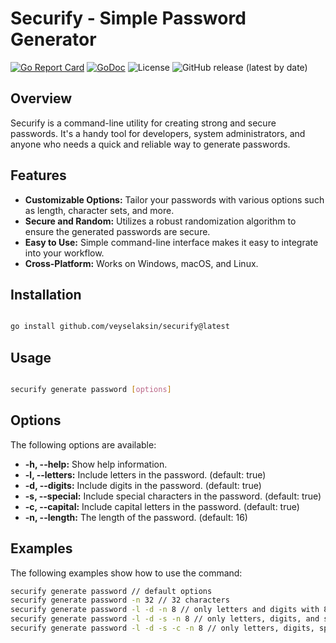 # Securify - Simple Password Generator

[![Go Report Card](https://goreportcard.com/badge/github.com/veyselaksin/securify)](https://goreportcard.com/report/github.com/veyselaksin/securify)
[![GoDoc](https://godoc.org/github.com/veyselaksin/securify?status.svg)](https://godoc.org/github.com/veyselaksin/securify)
![License](https://img.shields.io/badge/License-MIT-blue.svg)
![GitHub release (latest by date)](https://img.shields.io/github/v/release/veyselaksin/securify)

## Overview

Securify is a command-line utility for creating strong and secure passwords. It's a handy tool for developers, system administrators, and anyone who needs a quick and reliable way to generate passwords.

## Features

- **Customizable Options:** Tailor your passwords with various options such as length, character sets, and more.
- **Secure and Random:** Utilizes a robust randomization algorithm to ensure the generated passwords are secure.
- **Easy to Use:** Simple command-line interface makes it easy to integrate into your workflow.
- **Cross-Platform:** Works on Windows, macOS, and Linux.

## Installation

```bash

go install github.com/veyselaksin/securify@latest

```

## Usage

```bash

securify generate password [options]

```

## Options

The following options are available:

- **-h, --help:** Show help information.
- **-l, --letters:** Include letters in the password. (default: true)
- **-d, --digits:** Include digits in the password. (default: true)
- **-s, --special:** Include special characters in the password. (default: true)
- **-c, --capital:** Include capital letters in the password. (default: true)
- **-n, --length:** The length of the password. (default: 16)

## Examples

The following examples show how to use the command:

```bash
securify generate password // default options
securify generate password -n 32 // 32 characters
securify generate password -l -d -n 8 // only letters and digits with 8 characters
securify generate password -l -d -s -n 8 // only letters, digits, and special characters with 8 characters
securify generate password -l -d -s -c -n 8 // only letters, digits, special characters, and capital letters with 16 characters
```
